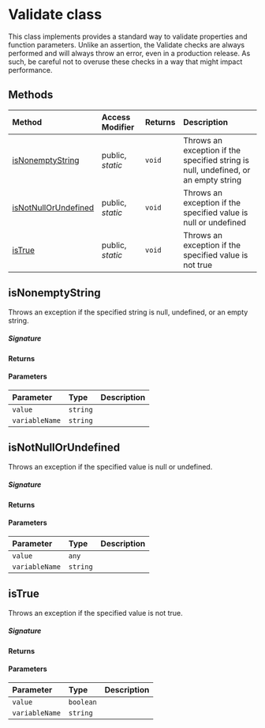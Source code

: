 # Validate class

This class implements provides a standard way to validate properties and function parameters. 
Unlike an assertion, the Validate checks are always performed and will always throw an error, 
even in a production release. As such, be careful not to overuse these checks in a way 
that might impact performance.





## Methods

| Method	   | Access Modifier | Returns	| Description|
|:-------------|:----|:-------|:-----------|
|[isNonemptyString](#isnonemptystring)     | public, _static_ | `void` | Throws an exception if the specified string is null, undefined, or an empty string |
|[isNotNullOrUndefined](#isnotnullorundefined)     | public, _static_ | `void` | Throws an exception if the specified value is null or undefined |
|[isTrue](#istrue)     | public, _static_ | `void` | Throws an exception if the specified value is not true |




## isNonemptyString

Throws an exception if the specified string is null, undefined, or an empty string.

##### Signature

#### Returns

#### Parameters


| Parameter	   | Type    | Description |
|:-------------|:---------------|:------------|
| `value`    | `string` |  |
| `variableName`    | `string` |  |


## isNotNullOrUndefined

Throws an exception if the specified value is null or undefined.

##### Signature

#### Returns

#### Parameters


| Parameter	   | Type    | Description |
|:-------------|:---------------|:------------|
| `value`    | `any` |  |
| `variableName`    | `string` |  |


## isTrue

Throws an exception if the specified value is not true.

##### Signature

#### Returns

#### Parameters


| Parameter	   | Type    | Description |
|:-------------|:---------------|:------------|
| `value`    | `boolean` |  |
| `variableName`    | `string` |  |

